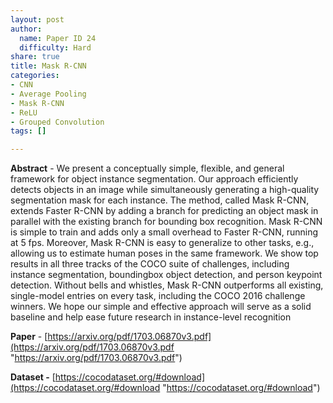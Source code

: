 ```yaml
---
layout: post
author:
  name: Paper ID 24
  difficulty: Hard
share: true
title: Mask R-CNN
categories:
- CNN
- Average Pooling
- Mask R-CNN
- ReLU
- Grouped Convolution
tags: []

---
```

**Abstract** - We present a conceptually simple, flexible, and general framework for object instance segmentation. Our approach efficiently detects objects in an image while simultaneously generating a high-quality segmentation mask for each instance. The method, called Mask R-CNN, extends Faster R-CNN by adding a branch for predicting an object mask in parallel with the existing branch for bounding box recognition. Mask R-CNN is simple to train and adds only a small overhead to Faster R-CNN, running at 5 fps. Moreover, Mask R-CNN is easy to generalize to other tasks, e.g., allowing us to estimate human poses in the same framework. We show top results in all three tracks of the COCO suite of challenges, including instance segmentation, boundingbox object detection, and person keypoint detection. Without bells and whistles, Mask R-CNN outperforms all existing, single-model entries on every task, including the COCO 2016 challenge winners. We hope our simple and effective approach will serve as a solid baseline and help ease future research in instance-level recognition

**Paper** - [https://arxiv.org/pdf/1703.06870v3.pdf](https://arxiv.org/pdf/1703.06870v3.pdf "https://arxiv.org/pdf/1703.06870v3.pdf")

**Dataset -** [https://cocodataset.org/#download](https://cocodataset.org/#download "https://cocodataset.org/#download")